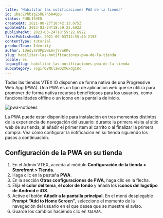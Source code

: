 ```yaml
---
title: 'Habilitar las notificaciones PWA de la tienda'
id: 1be3ZPhbsgZSbE7h5H46pG
status: PUBLISHED
createdAt: 2021-08-27T18:42:13.075Z
updatedAt: 2023-03-24T18:59:22.692Z
publishedAt: 2023-03-24T18:59:22.692Z
firstPublishedAt: 2021-09-03T12:55:40.215Z
contentType: tutorial
productTeam: Identity
author: 1DedyaVUPp5wLAvjY7wKKv
slug: habilitar-las-notificaciones-pwa-de-la-tienda
locale: es
legacySlug: habilitar-las-notificaciones-pwa-de-la-tienda
subcategory: 7ogirQ8NClawO2X6xdgCKc
---
```


Todas las tiendas VTEX IO disponen de forma nativa de una Progressive Web App (PWA). Una PWA es un tipo de aplicación web que se utiliza para promover de forma nativa recursos beneficiosos para los usuarios, como funcionalidades offline o un ícono en la pantalla de inicio.

![pwa-noticees](//images.ctfassets.net/alneenqid6w5/24FsMpd5zrenF21J4FG6B5/85250a88ec6b95a39839de71dfdf60ef/Screenshot_162.png)

La PWA puede estar disponible para instalación en tres momentos distintos de la experiencia de navegación del usuario: durante la primera visita al sitio web de su tienda, al añadir el primer ítem al carrito o al finalizar la primera compra.
Vea cómo configurar la notificación en su tienda siguiendo los pasos a continuación.

## Configuración de la PWA en su tienda
1. En el Admin VTEX, acceda al módulo **Configuración de la tienda > Storefront > Tienda**.
3. Haga clic en la pestaña **PWA**.
4. En la sección **Otras configuraciones de PWA**, haga clic en la flecha.
5. Elija el **color del tema**, **el color de fondo** y añada los **íconos del logotipo de Android e iOS**.
6. Active el botón **Añadir a la pantalla principal**. En el menú desplegable **Prompt “Add to Home Screen”**, seleccione el momento de la navegación del usuario en el que desea que se muestre el aviso.
7. Guarde los cambios haciendo clic en `SALVAR`.
